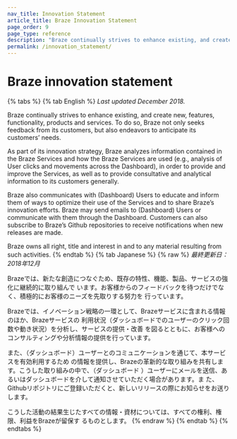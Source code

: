 ```yaml
---
nav_title: Innovation Statement
article_title: Braze Innovation Statement
page_order: 9
page_type: reference
description: "Braze continually strives to enhance existing, and create new, features, functionality, products and services."
permalink: /innovation_statement/
---
```


<!--
Warning! Don't make any changes to this document without approval from the legal department.
-->

# Braze innovation statement

{% tabs %}
{% tab English %}
_Last updated December 2018._

Braze continually strives to enhance existing, and create new, features, functionality, products and services.  To do so, Braze not only seeks feedback from its customers, but also endeavors to anticipate its customers’ needs.

As part of its innovation strategy, Braze analyzes information contained in the Braze Services and how the Braze Services are used (e.g., analysis of User clicks and movements across the Dashboard), in order to provide and improve the Services,  as well as to provide consultative and analytical information to its customers generally.

Braze also communicates with (Dashboard) Users to educate and inform them of ways to optimize their use of the Services and to share Braze’s innovation efforts. Braze may send emails to (Dashboard) Users or communicate with them through the Dashboard. Customers can also subscribe to Braze’s Github repositories to receive notifications when new releases are made.   

Braze owns all right, title and interest in and to any material resulting from such activities.
{% endtab %}
{% tab Japanese %}
{% raw %}
_最終更新日：2018年12月_

Brazeでは、新たな創造につなぐため、既存の特性、機能、製品、サービスの強化に継続的に取り組んで
います。お客様からのフィードバックを待つだけでなく、積極的にお客様のニーズを先取りする努力を
行っています。

Brazeでは、イノベーション戦略の一環として、Brazeサービスに含まれる情報のほか、Brazeサービスの
利用状況（ダッシュボードでのユーザーのクリック回数や動き状況）を分析し、サービスの提供・改善
を図るとともに、お客様へのコンサルティングや分析情報の提供を行っています。

また、（ダッシュボード）ユーザーとのコミュニケーションを通じて、本サービスを有効利用するため
の情報を提供し、Brazeの革新的な取り組みを共有します。こうした取り組みの中で、（ダッシュボード
）ユーザーにメールを送信、あるいはダッシュボードを介して通知させていただく場合があります。ま
た、Githubリポジトリにご登録いただくと、新しいリリースの際にお知らせをお送りします。

こうした活動の結果生じたすべての情報・資材については、すべての権利、権限、利益をBrazeが留保す
るものとします。
{% endraw %}
{% endtab %}
{% endtabs %}